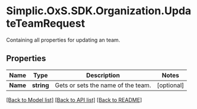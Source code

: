 # Simplic.OxS.SDK.Organization.UpdateTeamRequest
Containing all properties for updating an team.

## Properties

Name | Type | Description | Notes
------------ | ------------- | ------------- | -------------
**Name** | **string** | Gets or sets the name of the team. | [optional] 

[[Back to Model list]](../README.md#documentation-for-models) [[Back to API list]](../README.md#documentation-for-api-endpoints) [[Back to README]](../README.md)

